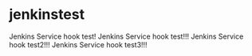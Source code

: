 # jenkinstest
Jenkins Service hook test!
Jenkins Service hook test!!!
Jenkins Service hook test2!!!
Jenkins Service hook test3!!!
